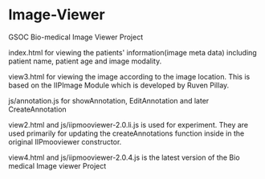 Image-Viewer
============

GSOC Bio-medical Image Viewer Project

index.html for viewing the patients' information(image meta data) including patient name, patient age and image modality.

view3.html for viewing the image according to the image location. This is based on the IIPImage Module which is developed by Ruven Pillay.

js/annotation.js for showAnnotation, EditAnnotation and later CreateAnnotation

view2.html and js/iipmooviewer-2.0.li.js is used for experiment. They are used primarily for updating the createAnnotations function inside in the original IIPmooviewer constructor.

view4.html and js/iipmooviewer-2.0.4.js is the latest version of the Bio medical Image viewer Project